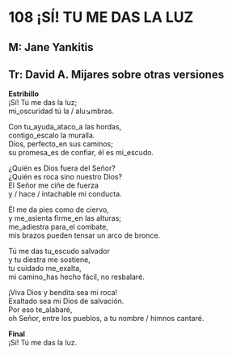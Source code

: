 # 108 ¡SÍ! TU ME DAS LA LUZ

## M: Jane Yankitis
## Tr: David A. Mijares sobre otras  versiones

**Estribillo**  
¡Sí! Tú me das la luz;  
mi_oscuridad tú la / alu↘mbras.  

Con tu_ayuda_ataco_a las hordas,  
contigo_escalo la muralla.  
Dios, perfecto_en sus caminos;  
su promesa_es de confiar, él es mi_escudo.  

¿Quién es Dios fuera del Señor?  
¿Quién es roca sino nuestro Dios?  
El Señor me ciñe de fuerza  
y / hace / intachable mi conducta.  

Él me da pies como de ciervo,  
y me_asienta firme_en las alturas;  
me_adiestra para_el combate,  
mis brazos pueden tensar un arco de bronce.  

Tú me das tu_escudo salvador  
y tu diestra me sostiene,  
tu cuidado me_exalta,  
mi camino_has hecho fácil, no resbalaré.  

¡Viva Dios y bendita sea mi roca!  
Exaltado sea mi Dios de salvación.  
Por eso te_alabaré,  
oh Señor, entre los pueblos, a tu nombre / himnos cantaré.  

**Final**  
¡Sí! Tú me das la luz.  

